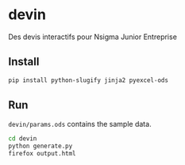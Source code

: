 # devin

Des devis interactifs pour Nsigma Junior Entreprise

## Install

```bash
pip install python-slugify jinja2 pyexcel-ods
```

## Run

`devin/params.ods` contains the sample data.

```bash
cd devin
python generate.py
firefox output.html
```
